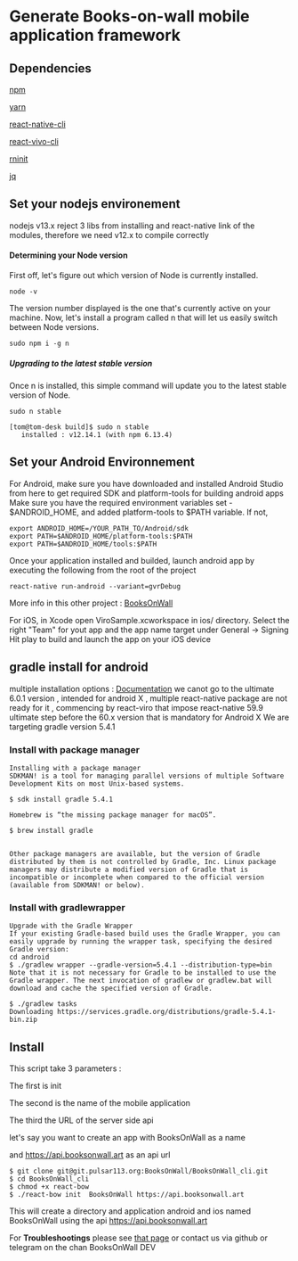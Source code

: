 # Generate Books-on-wall mobile application framework

## Dependencies
[npm](https://www.npmjs.com/get-npm)

[yarn](https://yarnpkg.com/en/docs/install#debian-stable)

[react-native-cli](https://github.com/react-native-community/cli)

[react-vivo-cli](https://docs.viromedia.com/docs)

[rninit](https://github.com/jacobbubu/rninit)

[jq](https://stedolan.github.io/jq/)

## Set your nodejs environement 


nodejs v13.x reject 3 libs from installing and react-native link of the modules, therefore we need v12.x to compile correctly 


#### Determining your Node version
First off, let's figure out which version of Node is currently installed.

`node -v`

The version number displayed is the one that's currently active on your machine. Now, let's install a program called n that will let us easily switch between Node versions.

`sudo npm i -g n`

##### Upgrading to the latest stable version
Once n is installed, this simple command will update you to the latest stable version of Node.

`sudo n stable`
```
[tom@tom-desk build]$ sudo n stable 
   installed : v12.14.1 (with npm 6.13.4)

```
## Set your Android Environnement

For Android, make sure you have downloaded and installed Android Studio from here to get required SDK and platform-tools for building android apps Make sure you have the required environment variables set - $ANDROID_HOME, and added platform-tools to $PATH variable. If not,
```
export ANDROID_HOME=/YOUR_PATH_TO/Android/sdk
export PATH=$ANDROID_HOME/platform-tools:$PATH
export PATH=$ANDROID_HOME/tools:$PATH
```
Once your application installed and builded, launch android app by executing the following from the root of the project
```
react-native run-android --variant=gvrDebug
```
More info in this other project : 
[BooksOnWall](https://git.pulsar113.org/BooksOnWall/BooksOnWall)

For iOS, in Xcode open ViroSample.xcworkspace in ios/ directory. Select the right "Team" for yout app and the app name target under General -> Signing Hit play to build and launch the app on your iOS device

## gradle install for android
multiple installation options :
[Documentation](https://gradle.org/install/)
we canot go to the ultimate 6.0.1 version , intended for android X , multiple react-native package are not ready for it , commencing by react-viro that impose react-native 59.9 ultimate step before the 60.x version that is mandatory for Android X
We are targeting gradle version 5.4.1

### Install with package manager

```
Installing with a package manager
SDKMAN! is a tool for managing parallel versions of multiple Software Development Kits on most Unix-based systems.

$ sdk install gradle 5.4.1

Homebrew is “the missing package manager for macOS”.

$ brew install gradle


Other package managers are available, but the version of Gradle distributed by them is not controlled by Gradle, Inc. Linux package managers may distribute a modified version of Gradle that is incompatible or incomplete when compared to the official version (available from SDKMAN! or below).
```
### Install with gradlewrapper
```
Upgrade with the Gradle Wrapper
If your existing Gradle-based build uses the Gradle Wrapper, you can easily upgrade by running the wrapper task, specifying the desired Gradle version:
cd android
$ ./gradlew wrapper --gradle-version=5.4.1 --distribution-type=bin
Note that it is not necessary for Gradle to be installed to use the Gradle wrapper. The next invocation of gradlew or gradlew.bat will download and cache the specified version of Gradle.

$ ./gradlew tasks
Downloading https://services.gradle.org/distributions/gradle-5.4.1-bin.zip

```

## Install


This script take 3 parameters :

The first is init

The second is the name of the mobile application

The third the URL of the server side api

let's say you want to create an app with BooksOnWall as a name

and https://api.booksonwall.art as an api url

```
$ git clone git@git.pulsar113.org:BooksOnWall/BooksOnWall_cli.git
$ cd BooksOnWall_cli
$ chmod +x react-bow
$ ./react-bow init  BooksOnWall https://api.booksonwall.art

```
This will create a directory and application android and ios named BooksOnWall using the api https://api.booksonwall.art

For **Troubleshootings** please see [that page](/wiki/Troubleshootings) or contact us via github or telegram on the chan BooksOnWall DEV